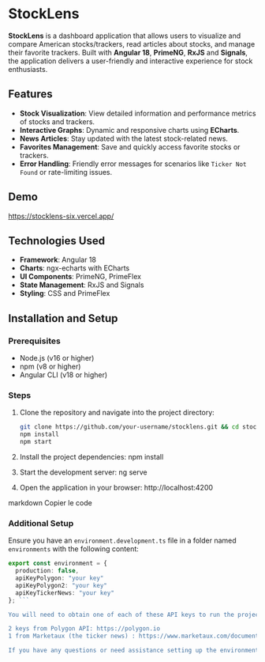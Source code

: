 # StockLens

**StockLens** is a dashboard application that allows users to visualize and compare American stocks/trackers, read articles about stocks, and manage their favorite trackers. Built with **Angular 18**, **PrimeNG**, **RxJS** and **Signals**, the application delivers a user-friendly and interactive experience for stock enthusiasts.

## Features

- **Stock Visualization**: View detailed information and performance metrics of stocks and trackers.
- **Interactive Graphs**: Dynamic and responsive charts using **ECharts**.
- **News Articles**: Stay updated with the latest stock-related news.
- **Favorites Management**: Save and quickly access favorite stocks or trackers.
- **Error Handling**: Friendly error messages for scenarios like `Ticker Not Found` or rate-limiting issues.

## Demo

https://stocklens-six.vercel.app/

## Technologies Used

- **Framework**: Angular 18
- **Charts**: ngx-echarts with ECharts
- **UI Components**: PrimeNG, PrimeFlex
- **State Management**: RxJS and Signals
- **Styling**: CSS and PrimeFlex

## Installation and Setup

### Prerequisites

- Node.js (v16 or higher)
- npm (v8 or higher)
- Angular CLI (v18 or higher)

### Steps

1. Clone the repository and navigate into the project directory:
   ```bash
   git clone https://github.com/your-username/stocklens.git && cd stocklens
   npm install
   npm start
   ```
2. Install the project dependencies:
   npm install

3. Start the development server:
   ng serve
4. Open the application in your browser:
   http://localhost:4200

markdown
Copier le code

### Additional Setup

Ensure you have an `environment.development.ts` file in a folder named `environments` with the following content:

````typescript
export const environment = {
  production: false,
  apiKeyPolygon: "your key"
  apiKeyPolygon2: "your key"
  apiKeyTickerNews: "your key"
}; ```

You will need to obtain one of each of these API keys to run the project successfully. The keys can be obtained from the respective API providers:

2 keys from Polygon API: https://polygon.io
1 from Marketaux (the ticker news) : https://www.marketaux.com/documentation

If you have any questions or need assistance setting up the environment, feel free to ask.

````
